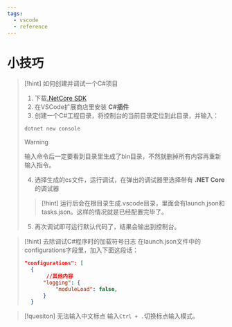 ```yaml
---
tags:
  - vscode
  - reference
---
```

# 小技巧

> [!hint] 如何创建并调试一个C#项目
> 1. 下载[.NetCore SDK](https://dotnet.microsoft.com/download "下载地址")
> 2. 在VSCode扩展商店里安装 **C#插件**
> 3. 创建一个C#工程目录，将控制台的当前目录定位到此目录，并输入：
> 	```cmd
> 	dotnet new console
> 	```
>  > [!warning]
> > 输入命令后一定要看到目录里生成了bin目录，不然就删掉所有内容再重新输入指令。
> 4. 选择生成的cs文件，运行调试，在弹出的调试器里选择带有 **.NET Core** 的调试器
> > [!hint]
> > 运行后会在根目录生成.vscode目录，里面会有launch.json和tasks.json。这样的情况就是已经配置完毕了。
> 5. 再次调试即可运行默认代码了，结果会输出到控制台。

> [!hint] 去除调试C#程序时的加载符号日志
> 在launch.json文件中的configurations字段里，加入下面这段话：
> ```json
> "configurations": [
>	{
>		 //其他内容
>		"logging": {
>			"moduleLoad": false,
>		}
>	}
>```

> [!quesiton] 无法输入中文标点
> 输入`Ctrl + .`切换标点输入模式。


